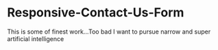 # Responsive-Contact-Us-Form
This is some of finest work...Too bad I want to pursue narrow and super artificial intelligence
